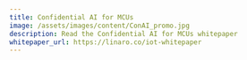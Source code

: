 ```yaml
---
title: Confidential AI for MCUs
image: /assets/images/content/ConAI_promo.jpg
description: Read the Confidential AI for MCUs whitepaper
whitepaper_url: https://linaro.co/iot-whitepaper
---
```

